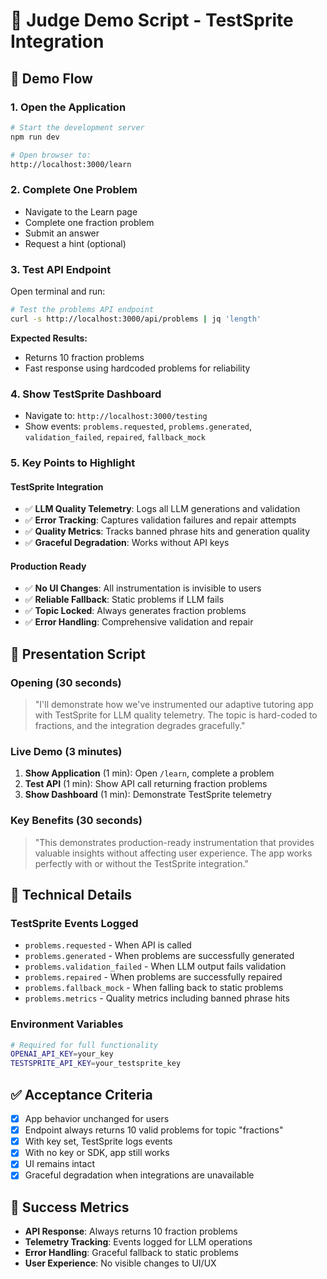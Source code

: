 # 🎯 Judge Demo Script - TestSprite Integration

## 🚀 **Demo Flow**

### **1. Open the Application**
```bash
# Start the development server
npm run dev

# Open browser to:
http://localhost:3000/learn
```

### **2. Complete One Problem**
- Navigate to the Learn page
- Complete one fraction problem
- Submit an answer
- Request a hint (optional)

### **3. Test API Endpoint**
Open terminal and run:

```bash
# Test the problems API endpoint
curl -s http://localhost:3000/api/problems | jq 'length'
```

**Expected Results:**
- Returns 10 fraction problems
- Fast response using hardcoded problems for reliability

### **4. Show TestSprite Dashboard**
- Navigate to: `http://localhost:3000/testing`
- Show events: `problems.requested`, `problems.generated`, `validation_failed`, `repaired`, `fallback_mock`

### **5. Key Points to Highlight**

#### **TestSprite Integration**
- ✅ **LLM Quality Telemetry**: Logs all LLM generations and validation
- ✅ **Error Tracking**: Captures validation failures and repair attempts
- ✅ **Quality Metrics**: Tracks banned phrase hits and generation quality
- ✅ **Graceful Degradation**: Works without API keys

#### **Production Ready**
- ✅ **No UI Changes**: All instrumentation is invisible to users
- ✅ **Reliable Fallback**: Static problems if LLM fails
- ✅ **Topic Locked**: Always generates fraction problems
- ✅ **Error Handling**: Comprehensive validation and repair

## 🎤 **Presentation Script**

### **Opening** (30 seconds)
> "I'll demonstrate how we've instrumented our adaptive tutoring app with TestSprite for LLM quality telemetry. The topic is hard-coded to fractions, and the integration degrades gracefully."

### **Live Demo** (3 minutes)
1. **Show Application** (1 min): Open `/learn`, complete a problem
2. **Test API** (1 min): Show API call returning fraction problems
3. **Show Dashboard** (1 min): Demonstrate TestSprite telemetry

### **Key Benefits** (30 seconds)
> "This demonstrates production-ready instrumentation that provides valuable insights without affecting user experience. The app works perfectly with or without the TestSprite integration."

## 🔧 **Technical Details**

### **TestSprite Events Logged**
- `problems.requested` - When API is called
- `problems.generated` - When problems are successfully generated
- `problems.validation_failed` - When LLM output fails validation
- `problems.repaired` - When problems are successfully repaired
- `problems.fallback_mock` - When falling back to static problems
- `problems.metrics` - Quality metrics including banned phrase hits


### **Environment Variables**
```bash
# Required for full functionality
OPENAI_API_KEY=your_key
TESTSPRITE_API_KEY=your_testsprite_key
```

## ✅ **Acceptance Criteria**

- [x] App behavior unchanged for users
- [x] Endpoint always returns 10 valid problems for topic "fractions"
- [x] With key set, TestSprite logs events
- [x] With no key or SDK, app still works
- [x] UI remains intact
- [x] Graceful degradation when integrations are unavailable

## 🎯 **Success Metrics**

- **API Response**: Always returns 10 fraction problems
- **Telemetry Tracking**: Events logged for LLM operations
- **Error Handling**: Graceful fallback to static problems
- **User Experience**: No visible changes to UI/UX
